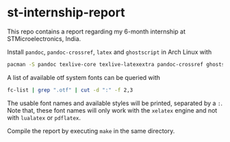 # st-internship-report

This repo contains a report regarding my 6-month internship at STMicroelectronics, India.

Install ```pandoc```, ```pandoc-crossref```, ```latex``` and ```ghostscript``` in Arch Linux with

```zsh
pacman -S pandoc texlive-core texlive-latexextra pandoc-crossref ghostscript
```

A list of available otf system fonts can be queried with
```zsh
fc-list | grep ".otf" | cut -d ":" -f 2,3
```
The usable font names and available styles will be printed, separated by a ```:```. Note that, these font names will only work with the ```xelatex``` engine and not with ```lualatex``` or ```pdflatex```.

Compile the report by executing ```make``` in the same directory.


<!--
fonts: 
- Sabon LT
- Libre Baskerville
- Open Baskerville 0.0.75 
 -->
